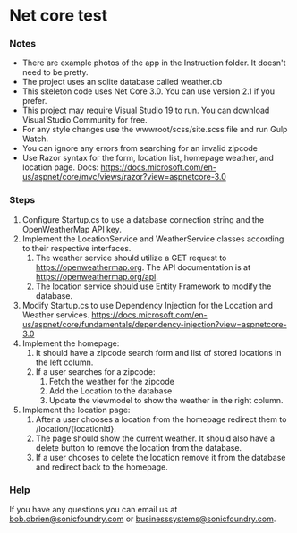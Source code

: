 ﻿# Net core test

### Notes

- There are example photos of the app in the Instruction folder. It doesn't need to be pretty.
- The project uses an sqlite database called weather.db
- This skeleton code uses Net Core 3.0. You can use version 2.1 if you prefer.
- This project may require Visual Studio 19 to run. You can download Visual Studio Community for free.
- For any style changes use the wwwroot/scss/site.scss file and run Gulp Watch.
- You can ignore any errors from searching for an invalid zipcode
- Use Razor syntax for the form, location list, homepage weather, and location page. Docs: https://docs.microsoft.com/en-us/aspnet/core/mvc/views/razor?view=aspnetcore-3.0

### Steps

1) Configure Startup.cs to use a database connection string and the OpenWeatherMap API key.
2) Implement the LocationService and WeatherService classes according to their respective interfaces. 
	1) The weather service should utilize a GET request to https://openweathermap.org. The API documentation is at https://openweathermap.org/api.
	2) The location service should use Entity Framework to modify the database.
3) Modify Startup.cs to use Dependency Injection for the Location and Weather services. https://docs.microsoft.com/en-us/aspnet/core/fundamentals/dependency-injection?view=aspnetcore-3.0
4) Implement the homepage:
	1) It should have a zipcode search form and list of stored locations in the left column. 
	2) If a user searches for a zipcode:
		1) Fetch the weather for the zipcode
		2) Add the Location to the database
		3) Update the viewmodel to show the weather in the right column.
5) Implement the location page:
	1) After a user chooses a location from the homepage redirect them to /location/{locationId}.
	2) The page should show the current weather. It should also have a delete button to remove the location from the database.
	3) If a user chooses to delete the location remove it from the database and redirect back to the homepage.


### Help

If you have any questions you can email us at bob.obrien@sonicfoundry.com or businesssystems@sonicfoundry.com.